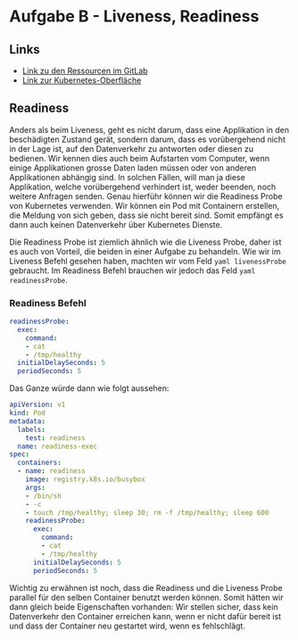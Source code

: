 # Aufgabe B - Liveness, Readiness

## Links
- [Link zu den Ressourcen im GitLab](https://gitlab.com/ch-tbz-hf/Stud/v-cnt/-/tree/main/2_Unterrichtsressourcen/B)
- [Link zur Kubernetes-Oberfläche](https://10.5.38.10:8443/#/create?namespace=default)

## Readiness
Anders als beim Liveness, geht es nicht darum, dass eine Applikation in den beschädigten Zustand gerät, sondern darum, dass es vorübergehend nicht in der Lage ist, auf den Datenverkehr zu antworten oder diesen zu bedienen.
Wir kennen dies auch beim Aufstarten vom Computer, wenn einige Applikationen grosse Daten laden müssen oder von anderen Applikationen abhängig sind. In solchen Fällen, will man ja diese Applikation, welche vorübergehend verhindert ist, 
weder beenden, noch weitere Anfragen senden. Genau hierführ können wir die Readiness Probe von Kubernetes verwenden. Wir können ein Pod mit Containern erstellen, die Meldung von sich geben, dass sie nicht bereit sind.
Somit empfängt es dann auch keinen Datenverkehr über Kubernetes Dienste.

Die Readiness Probe ist ziemlich ähnlich wie die Liveness Probe, daher ist es auch von Vorteil, die beiden in einer Aufgabe zu behandeln. Wie wir im Liveness Befehl gesehen haben, machten wir vom Feld ```yaml livenessProbe``` gebraucht.
Im Readiness Befehl brauchen wir jedoch das Feld ```yaml readinessProbe```. 

### Readiness Befehl

```yaml
readinessProbe:
  exec:
    command:
    - cat
    - /tmp/healthy
  initialDelaySeconds: 5
  periodSeconds: 5
```

Das Ganze würde dann wie folgt aussehen:

```yaml
apiVersion: v1
kind: Pod
metadata:
  labels:
    test: readiness
  name: readiness-exec
spec:
  containers:
  - name: readiness
    image: registry.k8s.io/busybox
    args:
    - /bin/sh
    - -c
    - touch /tmp/healthy; sleep 30; rm -f /tmp/healthy; sleep 600
    readinessProbe:
      exec:
        command:
        - cat
        - /tmp/healthy
      initialDelaySeconds: 5
      periodSeconds: 5
```

Wichtig zu erwähnen ist noch, dass die Readiness und die Liveness Probe parallel für den selben Container benutzt werden können. Somit hätten wir dann gleich beide Eigenschaften vorhanden: Wir stellen sicher, dass kein Datenverkehr den Container erreichen kann, wenn er nicht dafür bereit ist 
und dass der Container neu gestartet wird, wenn es fehlschlägt.
